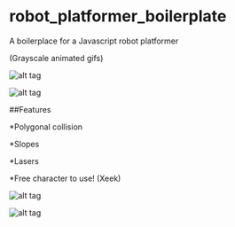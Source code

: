 # robot_platformer_boilerplate
A boilerplace for a Javascript robot platformer

(Grayscale animated gifs)

![alt tag](http://imgur.com/uhHUyer.gif)

![alt tag](http://imgur.com/ZDd3gl6.gif)

##Features

*Polygonal collision

*Slopes

*Lasers

*Free character to use! (Xeek)

![alt tag](http://imgur.com/DFINHmI.png)

![alt tag](http://imgur.com/AmnCwLP.png)
